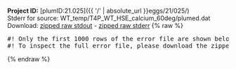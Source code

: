 **Project ID:** [plumID:21.025]({{ '/' | absolute_url }}eggs/21/025/)  
Stderr for source:  WT_temp/T4P_WT_HSE_calcium_60deg/plumed.dat   
Download: [zipped raw stdout](plumed.dat.plumed_master.stdout.txt.zip) - [zipped raw stderr](plumed.dat.plumed_master.stderr.txt.zip) 
{% raw %}
<pre>
#! Only the first 1000 rows of the error file are shown below
#! To inspect the full error file, please download the zipped raw stderr file above
</pre>
{% endraw %}
